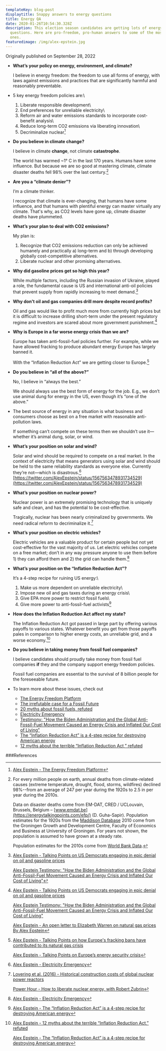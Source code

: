 ```yaml
---
templateKey: blog-post
displaytitle: Snappy answers to energy questions
title: Energy QA
date: 2020-01-26T10:54:30.328Z
description: This election season candidates are getting lots of energy-related
  questions. Here are pro-freedom, pro-human answers to some of the most popular
  ones.
featuredimage: /img/alex-epstein.jpg
---
```

Originally published on September 28, 2022

- **What’s your policy on energy, environment, and climate?**

    I believe in energy freedom: the freedom to use all forms of energy, with laws against emissions and practices that are significantly harmful and reasonably preventable.

- 5 key energy freedom policies are:\
    1) Liberate responsible development\
    2) End preferences for unreliable electricity\
    3) Reform air and water emissions standards to incorporate cost-benefit analysis\
    4) Reduce long-term CO2 emissions via liberating innovation\
    5) Decriminalize nuclear[^1]

- **Do you believe in climate change?**

    I believe in climate **change**, not climate **catastrophe**.

    The world has warmed ~1° C in the last 170 years. Humans have some influence. But because we are so good at mastering climate, climate disaster deaths fell 98% over the last century.[^2]

- **Are you a “climate denier”?**

    I’m a climate thinker.

    I recognize that climate is ever-changing, that humans have some influence, and that humans with plentiful energy can master virtually any climate. That's why, as CO2 levels have gone up, climate disaster deaths have plummeted.

- **What’s your plan to deal with CO2 emissions?**

    My plan is:
    1) Recognize that CO2 emissions reduction can only be achieved humanely and practically a) long-term and b) through developing globally cost-competitive alternatives.
    2) Liberate nuclear and other promising alternatives.

- **Why did gasoline prices get so high this year?**

    While multiple factors, including the Russian invasion of Ukraine, played a role, the fundamental cause is US and international anti-oil policies that prevent supply from rapidly increasing to meet demand.[^3]

- **Why don't oil and gas companies drill more despite record profits?**

    Oil and gas would like to profit much more from currently high prices but it is difficult to increase drilling short-term under the present regulatory regime and investors are scared about more government punishment.[^4]

- **Why is Europe in a far worse energy crisis than we are?**

    Europe has taken anti-fossil-fuel policies further. For example, while we have allowed fracking to produce abundant energy Europe has largely banned it.

    With the “Inflation Reduction Act” we are getting closer to Europe.[^5]

- **Do you believe in “all of the above?”**

    No, I believe in “always the best.”

    We should always use the best form of energy for the job. E.g., we don’t use animal dung for energy in the US, even though it’s “one of the above.”

- The best source of energy in any situation is what business and consumers choose as best on a free market with reasonable anti-pollution laws.

    If something can’t compete on these terms then we shouldn’t use it—whether it’s animal dung, solar, or wind.

- **What’s your position on solar and wind?**

    Solar and wind should be required to compete on a real market. In the context of electricity that means generators using solar and wind should be held to the same reliability standards as everyone else. Currently they’re not—which is disastrous.[^6]\
    [https://twitter.com/AlexEpstein/status/1567563478931734529](https://twitter.com/AlexEpstein/status/1567563478931734529)


- **What’s your position on nuclear power?**

    Nuclear power is an extremely promising technology that is uniquely safe and clean, and has the potential to be cost-effective.

    Tragically, nuclear has been nearly criminalized by governments. We need radical reform to decriminalize it.[^7]

- **What’s your position on electric vehicles?**

    Electric vehicles are a valuable product for certain people but not yet cost-effective for the vast majority of us. Let electric vehicles compete on a free market; don’t in any way pressure anyone to use them before 1) they can afford them and 2) the grid can handle them.[^8]

- **What’s your position on the “Inflation Reduction Act”?**

    It’s a 4-step recipe for ruining US energy:\
    1) Make us more dependent on unreliable electricity\
    2) Impose new oil and gas taxes during an energy crisis\
    3) Give EPA more power to restrict fossil fuels\
    4) Give more power to anti-fossil-fuel activists[^9]

- **How does the Inflation Reduction Act affect my state?**

    The Inflation Reduction Act got passed in large part by offering various payoffs to various states. Whatever benefit you get from those payoffs pales in comparison to higher energy costs, an unreliable grid, and a worse economy.[^10]

- **Do you believe in taking money from fossil fuel companies?**

    I believe candidates should proudly take money from fossil fuel companies **if** they and the company support energy freedom policies.

    Fossil fuel companies are essential to the survival of 8 billion people for the foreseeable future.

- To learn more about these issues, check out
    - [The Energy Freedom Platform](https://energytalkingpoints.com/efp/)
    - [The irrefutable case for a Fossil Future](https://alexepstein.substack.com/p/the-irrefutable-case-for-a-fossil)
    - [20 myths about fossil fuels, refuted](https://alexepstein.substack.com/p/20-myths-about-fossil-fuels-refuted)
    - [Electricity Emergency](https://energytalkingpoints.com/electricity-emergency/)
    - [Testimony: "How the Biden Administration and the Global Anti-Fossil-Fuel Movement Caused an Energy Crisis and Inflated Our Cost of Living"](https://energytalkingpoints.com/energy-crisis-testimony/)
    - [The “Inflation Reduction Act” is a 4-step recipe for destroying American energy](https://energytalkingpoints.com/ira-recipe/)
    - [12 myths about the terrible “Inflation Reduction Act,” refuted](https://energytalkingpoints.com/ira-myths/)


###References

[^1]: [Alex Epstein - The Energy Freedom Platform](https://energytalkingpoints.com/efp/)

[^2]:
    For every million people on earth, annual deaths from climate-related causes (extreme temperature, drought, flood, storms, wildfires) declined 98%--from an average of 247 per year during the 1920s to 2.5 in per year during the 2010s.

    Data on disaster deaths come from EM-DAT, CRED / UCLouvain, Brussels, Belgium – [www.emdat.be](https://energytalkingpoints.com/efp/) (D. Guha-Sapir). Population estimates for the 1920s from the [Maddison Database](https://www.rug.nl/ggdc/historicaldevelopment/maddison/releases/maddison-database-2010) 2010 come from the Groningen Growth and Development Centre, Faculty of Economics and Business at University of Groningen. For years not shown, the population is assumed to have grown at a steady rate.

    Population estimates for the 2010s come from [World Bank Data](https://data.worldbank.org/indicator/SP.POP.TOTL).

[^3]:
    [Alex Epstein - Talking Points on US Democrats engaging in epic denial on oil and gasoline prices](https://energytalkingpoints.com/democrat-denial/)

    [Alex Epstein Testimony: "How the Biden Administration and the Global Anti-Fossil-Fuel Movement Caused an Energy Crisis and Inflated Our Cost of Living"](https://energytalkingpoints.com/energy-crisis-testimony/)

[^4]:
    [Alex Epstein - Talking Points on US Democrats engaging in epic denial on oil and gasoline prices](https://energytalkingpoints.com/democrat-denial/)

    [Alex Epstein Testimony: "How the Biden Administration and the Global Anti-Fossil-Fuel Movement Caused an Energy Crisis and Inflated Our Cost of Living"](https://energytalkingpoints.com/energy-crisis-testimony/)

    [Alex Epstein - An open letter to Elizabeth Warren on natural gas prices By Alex Epstein](https://energytalkingpoints.com/warren-letter/)

[^5]:
    [Alex Epstein - Talking Points on how Europe's fracking bans have contributed to its natural gas crisis](https://energytalkingpoints.com/european-fracking-bans/)

    [Alex Epstein - Talking Points on Europe’s energy security crisis](https://energytalkingpoints.com/european-energy-security/)

[^6]: [Alex Epstein - Electricity Emergency](https://energytalkingpoints.com/electricity-emergency/)

[^7]:
    [Lovering et al. (2016) - Historical construction costs of global nuclear power reactors](https://doi.org/10.1016/j.enpol.2016.01.011)

    [Power Hour - How to liberate nuclear energy, with Robert Zubrin](https://youtu.be/MQtgkT8nqgc)

[^8]: [Alex Epstein - Electricity Emergency](https://energytalkingpoints.com/electricity-emergency/)

[^9]: [Alex Epstein - The “Inflation Reduction Act” is a 4-step recipe for destroying American energy](https://energytalkingpoints.com/ira-recipe/)

[^10]:
    [Alex Epstein - 12 myths about the terrible “Inflation Reduction Act,” refuted](https://energytalkingpoints.com/ira-myths/)

    [Alex Epstein - The “Inflation Reduction Act” is a 4-step recipe for destroying American energy](https://energytalkingpoints.com/ira-recipe/)
